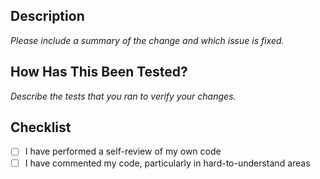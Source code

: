 ## Description

_Please include a summary of the change and which issue is fixed._

## How Has This Been Tested?

_Describe the tests that you ran to verify your changes._

## Checklist

- [ ] I have performed a self-review of my own code
- [ ] I have commented my code, particularly in hard-to-understand areas